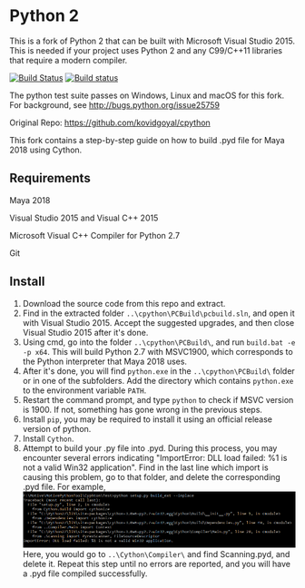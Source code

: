 Python 2
==========

This is a fork of Python 2 that can be built with Microsoft Visual Studio 2015.
This is needed if your project uses Python 2 and any C99/C++11 libraries that
require a modern compiler.

[![Build Status](https://api.travis-ci.org/kovidgoyal/cpython.svg)](https://travis-ci.org/kovidgoyal/cpython)
[![Build status](https://ci.appveyor.com/api/projects/status/github/kovidgoyal/cpython?svg=true)](https://ci.appveyor.com/project/kovidgoyal/cpython)

The python test suite passes on Windows, Linux and macOS for this fork.
For background, see http://bugs.python.org/issue25759

Original Repo: https://github.com/kovidgoyal/cpython

This fork contains a step-by-step guide on how to build .pyd
file for Maya 2018 using Cython.

Requirements
------
Maya 2018

Visual Studio 2015 and Visual C++ 2015

Microsoft Visual C++ Compiler for Python 2.7

Git

Install
------
1. Download the source code from this repo and extract.
2. Find in the extracted folder `..\cpython\PCBuild\pcbuild.sln`, and open it
with Visual Studio 2015. Accept the suggested upgrades, and then close Visual Studio 2015 after it's done.
3. Using cmd, go into the folder `..\cpython\PCBuild\`, and run
`build.bat -e -p x64`. This will build Python 2.7 with MSVC1900, which corresponds to the 
Python interpreter that Maya 2018 uses.
4. After it's done, you will find `python.exe` in the `..\cpython\PCBuild\` folder or in one of the subfolders. Add the directory which contains
`python.exe` to the environment variable `PATH`.
5. Restart the command prompt, and type `python` to check if MSVC version is 1900. If not, something has gone wrong in the previous steps.
6. Install `pip`, you may be required to install it using an official release version of python.
7. Install `Cython`.
8. Attempt to build your .py file into .pyd. During this process, you may encounter several errors
indicating "ImportError: DLL load failed: %1 is not a valid Win32 application". Find in the last line which import is
causing this problem, go to that folder, and delete the corresponding .pyd file. For example,
![alt text](Doc/tutorial/example1.png)
Here, you would go to `..\Cython\Compiler\` and find Scanning.pyd, and delete it.
Repeat this step until no errors are reported, and you will have a .pyd file compiled successfully.

